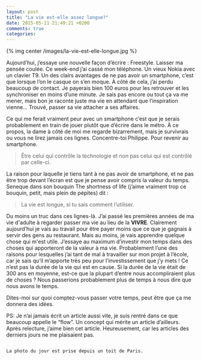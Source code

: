 ```yaml
---
layout: post
title: "La vie est-elle assez longue?"
date: 2015-05-11 21:49:21 +0200
comments: true
categories:
---
```


{% img center /images/la-vie-est-elle-longue.jpg %}

Aujourd’hui, j’essaye une nouvelle façon d’écrire : Freestyle. Laisser ma pensée coulée. Ce week-end j’ai cassé mon téléphone. Un vieux Nokia avec un clavier T9. Un des clairs avantages de ne pas avoir un smartphone, c’est que lorsque l’on le casque on s’en moque. À côté de cela, j’ai perdu beaucoup de contact. Je payerais bien 100 euros pour les retrouver et les synchroniser en moins d’une minute. Je sais pas encore ou tout ça va me mener, mais bon je raconte juste ma vie en attendant que l’inspiration vienne… Trouvé, passer sa vie attacher a ses affaires.

<!-- more -->

Ce qui me ferait vraiment peur avec un smartphone c’est que je serais probablement en train de jouer plutôt que d’écrire dans le métro. À ce propos, la dame à côté de moi me regarde bizarrement, mais je survivrais ou vous ne lirez jamais ces lignes. Concentre-toi Philippe. Pour revenir au smartphone.

> Être celui qui contrôle la technologie et non pas celui qui est contrôlé par celle-ci.

La raison pour laquelle je tiens tant à ne pas avoir de smartphone, et ne pas être trop devant l’écran est que je pense avoir compris la valeur du temps. Seneque dans son bouquin The shortness of life (j’aime vraiment trop ce bouquin, petit, mais plein de pépites) dit :

> La vie est longue, si tu sais comment l’utiliser.

Du moins un truc dans ces lignes-là. J’ai passé les premières années de ma vie d'adulte à regarder passer ma vie au lieu de la **VIVRE**. Clairement aujourd’hui je vais au travail pour être payer moins que ce que je gagnais à servir des gens au restaurant. Mais au moins, je vais apprendre quelque chose qui m'est utile. J’essaye au maximum d’investir mon temps dans des choses qui apporteront de la valeur à ma vie. Probablement l’une des raisons pour lesquelles j’ai tant de mal à travailler sur mon projet à l’école, car je sais qu’il m’apporte très peu pour l’investissement que j’y mets ! Ce n’est pas la durée de la vie qui est en cause. Si la durée de la vie était de 300 ans en moyenne, est-ce que la plupart d’entre nous accompliraient plus de choses ? Nous passerions probablement plus de temps à nous dire que nous avons le temps.

Dites-moi sur quoi comptez-vous passer votre temps, peut être que ça me donnera des idées.

PS: Je n’ai jamais écrit un article aussi vite, je suis rentré dans ce que beaucoup appelle le “flow”. Un concept qui mérite un article d’ailleurs. Après relecture, j’aime bien cet article. Heureusement, car les articles des derniers jours ne me plaisaient pas.

~~~

La photo du jour est prise depuis un toit de Paris.
